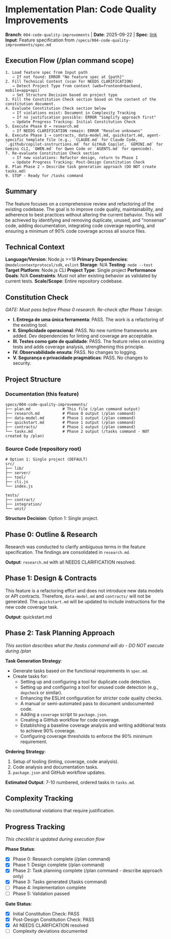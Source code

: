 
# Implementation Plan: Code Quality Improvements

**Branch**: `004-code-quality-improvements` | **Date**: 2025-09-22 | **Spec**: [link](./spec.md)
**Input**: Feature specification from `/specs/004-code-quality-improvements/spec.md`

## Execution Flow (/plan command scope)
```
1. Load feature spec from Input path
   → If not found: ERROR "No feature spec at {path}"
2. Fill Technical Context (scan for NEEDS CLARIFICATION)
   → Detect Project Type from context (web=frontend+backend, mobile=app+api)
   → Set Structure Decision based on project type
3. Fill the Constitution Check section based on the content of the constitution document.
4. Evaluate Constitution Check section below
   → If violations exist: Document in Complexity Tracking
   → If no justification possible: ERROR "Simplify approach first"
   → Update Progress Tracking: Initial Constitution Check
5. Execute Phase 0 → research.md
   → If NEEDS CLARIFICATION remain: ERROR "Resolve unknowns"
6. Execute Phase 1 → contracts, data-model.md, quickstart.md, agent-specific template file (e.g., `CLAUDE.md` for Claude Code, `.github/copilot-instructions.md` for GitHub Copilot, `GEMINI.md` for Gemini CLI, `QWEN.md` for Qwen Code or `AGENTS.md` for opencode).
7. Re-evaluate Constitution Check section
   → If new violations: Refactor design, return to Phase 1
   → Update Progress Tracking: Post-Design Constitution Check
8. Plan Phase 2 → Describe task generation approach (DO NOT create tasks.md)
9. STOP - Ready for /tasks command
```

## Summary
The feature focuses on a comprehensive review and refactoring of the existing codebase. The goal is to improve code quality, maintainability, and adherence to best practices without altering the current behavior. This will be achieved by identifying and removing duplicate, unused, and "nonsense" code, adding documentation, integrating code coverage reporting, and ensuring a minimum of 90% code coverage across all source files.

## Technical Context
**Language/Version**: Node.js >=18
**Primary Dependencies**: `@modelcontextprotocol/sdk`, `eslint`
**Storage**: N/A
**Testing**: `node --test`
**Target Platform**: Node.js CLI
**Project Type**: Single project
**Performance Goals**: N/A
**Constraints**: Must not alter existing behavior as validated by current tests.
**Scale/Scope**: Entire repository codebase.

## Constitution Check
*GATE: Must pass before Phase 0 research. Re-check after Phase 1 design.*

- **I. Entrega de uma única ferramenta**: PASS. The work is a refactoring of the existing tool.
- **II. Simplicidade operacional**: PASS. No new runtime frameworks are added. Dev dependencies for linting and coverage are acceptable.
- **III. Testes como gate de qualidade**: PASS. The feature relies on existing tests and adds coverage analysis, strengthening this principle.
- **IV. Observabilidade enxuta**: PASS. No changes to logging.
- **V. Segurança e privacidade pragmáticas**: PASS. No changes to security.

## Project Structure

### Documentation (this feature)
```
specs/004-code-quality-improvements/
├── plan.md              # This file (/plan command output)
├── research.md          # Phase 0 output (/plan command)
├── data-model.md        # Phase 1 output (/plan command)
├── quickstart.md        # Phase 1 output (/plan command)
├── contracts/           # Phase 1 output (/plan command)
└── tasks.md             # Phase 2 output (/tasks command - NOT created by /plan)
```

### Source Code (repository root)
```
# Option 1: Single project (DEFAULT)
src/
├── lib/
├── server/
├── tool/
├── cli.js
└── index.js

tests/
├── contract/
├── integration/
└── unit/
```

**Structure Decision**: Option 1: Single project.

## Phase 0: Outline & Research
Research was conducted to clarify ambiguous terms in the feature specification. The findings are consolidated in `research.md`.

**Output**: `research.md` with all NEEDS CLARIFICATION resolved.

## Phase 1: Design & Contracts
This feature is a refactoring effort and does not introduce new data models or API contracts. Therefore, `data-model.md` and `contracts/` will not be generated. The `quickstart.md` will be updated to include instructions for the new code coverage task.

**Output**: quickstart.md

## Phase 2: Task Planning Approach
*This section describes what the /tasks command will do - DO NOT execute during /plan*

**Task Generation Strategy**:
- Generate tasks based on the functional requirements in `spec.md`.
- Create tasks for:
  - Setting up and configuring a tool for duplicate code detection.
  - Setting up and configuring a tool for unused code detection (e.g., `depcheck` or similar).
  - Enhancing the ESLint configuration for stricter code quality checks.
  - A manual or semi-automated pass to document undocumented code.
  - Adding a `coverage` script to `package.json`.
  - Creating a GitHub workflow for code coverage.
  - Establishing a baseline coverage analysis and writing additional tests to achieve 90% coverage.
  - Configuring coverage thresholds to enforce the 90% minimum requirement.

**Ordering Strategy**:
1.  Setup of tooling (linting, coverage, code analysis).
2.  Code analysis and documentation tasks.
3.  `package.json` and GitHub workflow updates.

**Estimated Output**: 7-10 numbered, ordered tasks in `tasks.md`.

## Complexity Tracking
No constitutional violations that require justification.

## Progress Tracking
*This checklist is updated during execution flow*

**Phase Status**:
- [X] Phase 0: Research complete (/plan command)
- [X] Phase 1: Design complete (/plan command)
- [X] Phase 2: Task planning complete (/plan command - describe approach only)
- [X] Phase 3: Tasks generated (/tasks command)
- [ ] Phase 4: Implementation complete
- [ ] Phase 5: Validation passed

**Gate Status**:
- [X] Initial Constitution Check: PASS
- [X] Post-Design Constitution Check: PASS
- [X] All NEEDS CLARIFICATION resolved
- [ ] Complexity deviations documented
